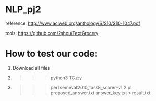# NLP_pj2

reference: http://www.aclweb.org/anthology/S/S10/S10-1047.pdf

tools: https://github.com/2shou/TextGrocery

# How to test our code:
1. Download all files
2. >>> python3 TG.py
3. >>> perl semeval2010_task8_scorer-v1.2.pl proposed_answer.txt answer_key.txt > result.txt
